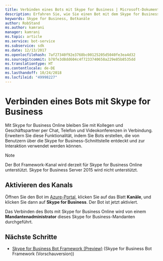 ```yaml
---
title: Verbinden eines Bots mit Skype for Business | Microsoft-Dokumentation
description: Erfahren Sie, wie Sie einen Bot mit dem Skype for Business-Mandanten verbinden.
keywords: Skype for Business, Botkanäle
author: RobStand
ms.author: kamrani
manager: kamrani
ms.topic: article
ms.service: bot-service
ms.subservice: sdk
ms.date: 12/13/2017
ms.openlocfilehash: 7af27340f92e3768bc00125205d5040fe3ea4d32
ms.sourcegitcommit: b78fe3d8dd604c4f7233740658a229e85b8535dd
ms.translationtype: HT
ms.contentlocale: de-DE
ms.lasthandoff: 10/24/2018
ms.locfileid: "49998227"
---
```

# <a name="connect-a-bot-to-skype-for-business"></a>Verbinden eines Bots mit Skype for Business

Mit Skype for Business Online bleiben Sie mit Kollegen und Geschäftspartner per Chat, Telefon und Videokonferenzen in Verbindung. Erweitern Sie diese Funktionalität, indem Sie Bots erstellen, die von Benutzern über die Skype for Business-Schnittstelle entdeckt und zur Interaktion verwendet werden können.

> [!NOTE]
> Der Bot Framework-Kanal wird derzeit für Skype for Business Online unterstützt. Skype for Business Server 2015 wird nicht unterstützt. 

## <a name="enable-the-channel"></a>Aktivieren des Kanals

Öffnen Sie den Bot im [Azure-Portal](https://portal.azure.com/), klicken Sie auf das Blatt **Kanäle**, und klicken Sie dann auf **Skype for Business**. Der Bot ist jetzt aktiviert. 

Das Verbinden des Bots mit Skype for Business Online wird von einem **Mandantenadministrator** dieses Skype for Business-Mandanten durchgeführt.

## <a name="next-steps"></a>Nächste Schritte
* [Skype for Business Bot Framework (Preview)](https://msdn.microsoft.com/en-us/skype/Skype-For-Business-Bot-Framework/docs/overview) (Skype for Business Bot Framework (Vorschauversion))







